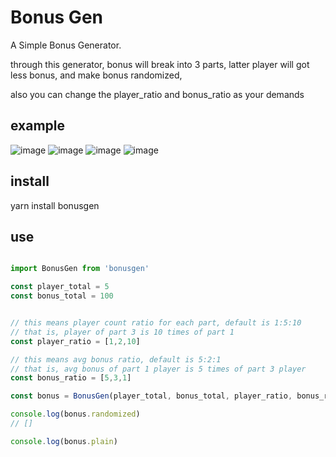 # Bonus Gen

A Simple Bonus Generator.


through this generator,
bonus will break into 3 parts,
latter player will got less bonus,
and make bonus randomized,

also you can change the player\_ratio and bonus\_ratio as your demands

## example

![image](https://user-images.githubusercontent.com/579129/51132010-23f05b80-186c-11e9-8671-a157c34f6f5f.png)
![image](https://user-images.githubusercontent.com/579129/51132019-2a7ed300-186c-11e9-9544-1bcc8922877b.png)
![image](https://user-images.githubusercontent.com/579129/51132035-323e7780-186c-11e9-9f78-c95aeef63140.png)
![image](https://user-images.githubusercontent.com/579129/51132048-39658580-186c-11e9-8243-c1e59baaf74d.png)

## install

yarn install bonusgen


## use

```` javascript

import BonusGen from 'bonusgen'

const player_total = 5
const bonus_total = 100


// this means player count ratio for each part, default is 1:5:10
// that is, player of part 3 is 10 times of part 1 
const player_ratio = [1,2,10]

// this means avg bonus ratio, default is 5:2:1
// that is, avg bonus of part 1 player is 5 times of part 3 player
const bonus_ratio = [5,3,1]

const bonus = BonusGen(player_total, bonus_total, player_ratio, bonus_ratio)

console.log(bonus.randomized)
// []

console.log(bonus.plain)


````










